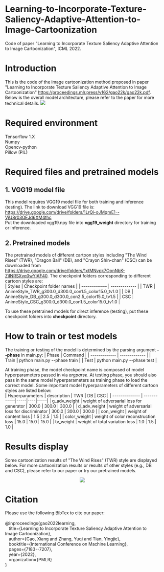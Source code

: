# Learning-to-Incorporate-Texture-Saliency-Adaptive-Attention-to-Image-Cartoonization
Code of paper "Learning to Incorporate Texture Saliency Adaptive Attention to Image Cartoonization", ICML 2022.

# Introduction
This is the code of the image cartoonization method proposed in paper "Learning to Incorporate Texture Saliency Adaptive Attention to Image Cartoonization" <https://proceedings.mlr.press/v162/gao22k/gao22k.pdf>. Below is the overall model architecture, please refer to the paper for more technical details.
<image src="images/architecture.jpg">

# Required environment
Tensorflow 1.X <br>
Numpy <br>
Opencv-python <br>
Pillow (PIL) <br>

# Required files and pretrained models
## 1. VGG19 model file ##
This model requires VGG19 model file for both training and inference (testing). The link to download VGG19 file is: <br> <https://drive.google.com/drive/folders/1LrQi-oJMqmE1--VjU8r03OEJd6XM4thc> <br>
Put the downloaded vgg19.npy file into **vgg19_weight** directory for training or inference.
## 2. Pretrained models ##
The pretrained models of different cartoon styles including "The Wind Rises" (TWR), "Dragon Ball" (DB), and "Crayon Shin-chan" (CSC) can be downloaded from <https://drive.google.com/drive/folders/1xtMNvpk7OonNbK-ZjINRSXyq0wYiAF40>. The checkpoint folders corresponding to different cartoon styles are: <br>
|  Styles   | Checkpoint folder names  |
|  -------------  | -------------  |
| TWR  | AnimeStyle_TWR_g300.0_d300.0_con1.5_color15.0_tv1.0 |
| DB  | AnimeStyle_DB_g300.0_d300.0_con2.5_color15.0_tv1.5 |
| CSC  | AnimeStyle_CSC_g300.0_d300.0_con1.5_color15.0_tv1.0 |

To use these pretrained models for direct inference (testing), put these checkpoint folders into **checkpoint** directory.

# How to train or test models #
The training or testing of the model is determined by the parsing argument **--phase** in main.py:
|  Phase   | Command  |
|  -------------  | -------------  |
| Train  | python main.py --phase train |
| Test  | python main.py --phase test | 

At training phase, the model checkpoint name is composed of model hyperparameters passed in via _argparse_. At testing phase, you should also pass in the same model hyperparameters as training phase to load the correct model. Some important model hyperparameters of different cartoon styles are listed below: <br>
|  Hyperparameters | description | TWR | DB | CSC |
|  --------------  | ------------|-----|----|-----|
| g_adv_weight     | weight of adversarial loss for generator | 300.0 | 300.0 | 300.0 |
| d_adv_weight     | weight of adversarial loss for discriminator | 300.0 | 300.0 | 300.0 |
| con_weight       | weight of content loss | 1.5 | 2.5 | 1.5 |
| color_weight     | weight of color reconstruction loss | 15.0 | 15.0 | 15.0 |
| tv_weight        | weight of total variation loss | 1.0 | 1.5 | 1.0 | 

# Results display #
Some cartoonization results of "The Wind Rises" (TWR) style are displayed below. For more cartoonization results or results of other styles (e.g., DB and CSC), please refer to our paper or try our pretrained models.
<center>
    <img src="images/twr_results.png">
</center>

# Citation #
Please use the following BibTex to cite our paper: <br><br>
@inproceedings{gao2022learning, <br>
&nbsp;&nbsp; title={Learning to Incorporate Texture Saliency Adaptive Attention to Image Cartoonization}, <br>
&nbsp;&nbsp; author={Gao, Xiang and Zhang, Yuqi and Tian, Yingjie}, <br>
&nbsp;&nbsp; booktitle={International Conference on Machine Learning}, <br>
&nbsp;&nbsp; pages={7183--7207}, <br>
&nbsp;&nbsp; year={2022}, <br>
&nbsp;&nbsp; organization={PMLR} <br>
}
